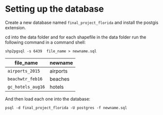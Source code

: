 # Setting up the database #

Create a new database named `final_project_florida` and install the postgis extension. 

cd into the data folder and for each shapefile in the data folder run the following command in a command shell:  

`shp2pgsql -s 6439  file_name > newname.sql`

file_name        | newname
---------------- | ---------
`airports_2015`  | airports
`beachwtr_feb16` | beaches
`gc_hotels_aug16`| hotels

And then load each one into the database:

`psql -d final_project_florida -U postgres -f newname.sql`